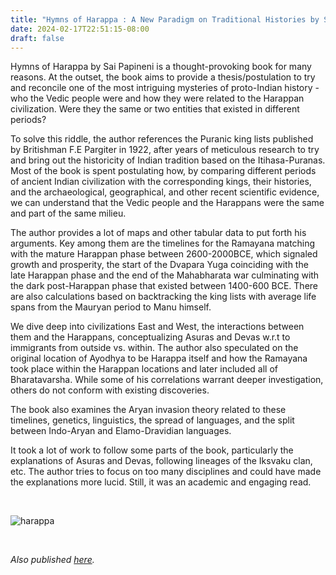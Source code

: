 ```yaml
---
title: "Hymns of Harappa : A New Paradigm on Traditional Histories by Sai Papineni - Review by Abhishek Desikan"
date: 2024-02-17T22:51:15-08:00
draft: false
---
```


Hymns of Harappa by Sai Papineni is a thought-provoking book for many reasons. At the outset, the book aims to provide a thesis/postulation to try and reconcile one of the most intriguing mysteries of proto-Indian history - who the Vedic people were and how they were related to the Harappan civilization. Were they the same or two entities that existed in different periods?

To solve this riddle, the author references the Puranic king lists published by Britishman F.E Pargiter in 1922, after years of meticulous research to try and bring out the historicity of Indian tradition based on the Itihasa-Puranas. Most of the book is spent postulating how, by comparing different periods of ancient Indian civilization with the corresponding kings, their histories, and the archaeological, geographical, and other recent scientific evidence, we can understand that the Vedic people and the Harappans were the same and part of the same milieu. 

The author provides a lot of maps and other tabular data to put forth his arguments. Key among them are the timelines for the Ramayana matching with the mature Harappan phase between 2600-2000BCE, which signaled growth and prosperity, the start of the Dvapara Yuga coinciding with the late Harappan phase and the end of the Mahabharata war culminating with the dark post-Harappan phase that existed between 1400-600 BCE. There are also calculations based on backtracking the king lists with average life spans from the Mauryan period to Manu himself.

We dive deep into civilizations East and West, the interactions between them and the Harappans, conceptualizing Asuras and Devas w.r.t to immigrants from outside vs. within. The author also speculated on the original location of Ayodhya to be Harappa itself and how the Ramayana took place within the Harappan locations and later included all of Bharatavarsha. While some of his correlations warrant deeper investigation, others do not conform with existing discoveries. 

The book also examines the Aryan invasion theory related to these timelines, genetics, linguistics, the spread of languages, and the split between Indo-Aryan and Elamo-Dravidian languages. 

It took a lot of work to follow some parts of the book, particularly the explanations of Asuras and Devas, following lineages of the Iksvaku clan, etc. The author tries to focus on too many disciplines and could have made the explanations more lucid. Still, it was an academic and engaging read. 


&nbsp;&nbsp;

![harappa](/harappa.jpg)

&nbsp;&nbsp;

*Also published [here](https://www.goodreads.com/review/show/3878721435).*